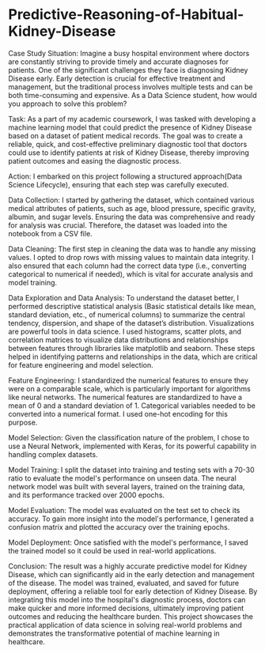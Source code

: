 # Predictive-Reasoning-of-Habitual-Kidney-Disease
Case Study Situation: Imagine a busy hospital environment where doctors are constantly striving to provide timely and accurate diagnoses for patients. One of the significant challenges they face is diagnosing Kidney Disease early. Early detection is crucial for effective treatment and management, but the traditional process involves multiple tests and can be both time-consuming and expensive. As a Data Science student, how would you approach to solve this problem? 

Task: As a part of my academic coursework, I was tasked with developing a machine learning model that could predict the presence of Kidney Disease based on a dataset of patient medical records. The goal was to create a reliable, quick, and cost-effective preliminary diagnostic tool that doctors could use to identify patients at risk of Kidney Disease, thereby improving patient outcomes and easing the diagnostic process.

Action: I embarked on this project following a structured approach(Data Science Lifecycle), ensuring that each step was carefully executed.

Data Collection: I started by gathering the dataset, which contained various medical attributes of patients, such as age, blood pressure, specific gravity, albumin, and sugar levels.
Ensuring the data was comprehensive and ready for analysis was crucial. Therefore, the dataset was loaded into the notebook from a CSV file.

Data Cleaning: The first step in cleaning the data was to handle any missing values. I opted to drop rows with missing values to maintain data integrity. I also ensured that each column had the correct data type (i.e., converting categorical to numerical if needed), which is vital for accurate analysis and model training.

Data Exploration and Data Analysis: To understand the dataset better, I performed descriptive statistical analysis (Basic statistical details like mean, standard deviation, etc., of numerical columns) to summarize the central tendency, dispersion, and shape of the dataset’s distribution.
Visualizations are powerful tools in data science. I used histograms, scatter plots, and correlation matrices to visualize data distributions and relationships between features through libraries like matplotlib and seaborn.
These steps helped in identifying patterns and relationships in the data, which are critical for feature engineering and model selection.

Feature Engineering: I standardized the numerical features to ensure they were on a comparable scale, which is particularly important for algorithms like neural networks. 
The numerical features are standardized to have a mean of 0 and a standard deviation of 1. Categorical variables needed to be converted into a numerical format. I used one-hot encoding for this purpose.

Model Selection: Given the classification nature of the problem, I chose to use a Neural Network, implemented with Keras, for its powerful capability in handling complex datasets. 

Model Training: I split the dataset into training and testing sets with a 70-30 ratio to evaluate the model's performance on unseen data. The neural network model was built with several layers, trained on the training data, and its performance tracked over 2000 epochs.

Model Evaluation: The model was evaluated on the test set to check its accuracy. To gain more insight into the model's performance, I generated a confusion matrix and plotted the accuracy over the training epochs.

Model Deployment: Once satisfied with the model's performance, I saved the trained model so it could be used in real-world applications.

Conclusion: The result was a highly accurate predictive model for Kidney Disease, which can significantly aid in the early detection and management of the disease. The model was trained, evaluated, and saved for future deployment, offering a reliable tool for early detection of Kidney Disease. By integrating this model into the hospital's diagnostic process, doctors can make quicker and more informed decisions, ultimately improving patient outcomes and reducing the healthcare burden. 
This project showcases the practical application of data science in solving real-world problems and demonstrates the transformative potential of machine learning in healthcare.
